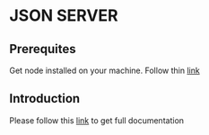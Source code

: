 # JSON SERVER

## Prerequites

Get node installed on your machine. Follow thin [link](https://nodejs.org/en/download/)

## Introduction

Please follow this [link](https://github.com/typicode/json-server) to get full documentation
